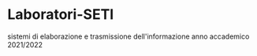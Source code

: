# Laboratori-SETI
sistemi di elaborazione e trasmissione dell'informazione
anno accademico 2021/2022
